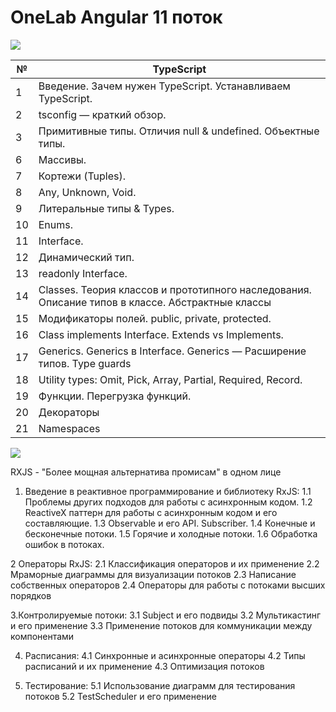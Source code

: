 # OneLab Angular 11 поток

![](https://raw.githubusercontent.com/remojansen/logo.ts/master/stickers/Screen%20Shot%202016-03-31%20at%2000.05.02.png)

| №    | TypeScript                                                                   | 
| ---- | -----------------------------------------------------------------------------|
| 1    | Введение. Зачем нужен TypeScript. Устанавливаем TypeScript.                  |         
| 2    | tsconfig — краткий обзор.                                                    |
| 3    | Примитивные типы. Отличия null & undefined. Объектные типы.                  |                                   
| 6    | Массивы.                                                                     |
| 7    | Кортежи (Tuples).                                                            | 
| 8    | Any, Unknown, Void.                                                          |
| 9    | Литеральные типы & Types.                                                    |
| 10   | Enums.                                                                       |
| 11   | Interface.                                                                   |
| 12   | Динамический тип.                                                            |
| 13   | readonly Interface.                                                          |
| 14   | Classes. Теория классов и прототипного наследования. Описание типов в классе. Абстрактные классы| 
| 15   | Модификаторы полей. public, private, protected.                                                  |
| 16   | Class implements Interface. Extends vs Implements.                           |    
| 17   | Generics. Generics в Interface. Generics — Расширение типов. Type guards     |
| 18   | Utility types: Omit, Pick, Array, Partial, Required, Record.                 |
| 19   | Функции. Перегрузка функций.                                                 |
| 20   | Декораторы                                                                   |
| 21   | Namespaces                                                                   |


![](https://habrastorage.org/getpro/habr/post_images/e85/553/cfd/e85553cfdb8db819c496c7d6ae9dad2b.png)

RXJS - "Более мощная альтернатива промисам" в одном лице

1. Введение в реактивное программирование и библиотеку RxJS: 
 1.1 Проблемы других подходов для работы с асинхронным кодом. 
 1.2 ReactiveX паттерн для работы с асинхронным кодом и его составляющие.
 1.3 Observable и его API. Subscriber.
 1.4 Конечные и бесконечные потоки.
 1.5 Горячие и холодные потоки.
 1.6 Обработка ошибок в потоках.
 
2 Операторы RxJS:
 2.1 Классификация операторов и их применение
 2.2 Мраморные диаграммы для визуализации потоков
 2.3 Написание собственных операторов
 2.4 Операторы для работы с потоками высших порядков
 
3.Контролируемыe потоки:
 3.1 Subject и его подвиды
 3.2 Мультикастинг и его применение
 3.3 Применение потоков для коммуникации между компонентами

4. Расписания:
 4.1 Синхронные и асинхронные операторы
 4.2 Типы расписаний и их применение
 4.3 Оптимизация потоков

5. Тестирование:
  5.1 Использование диаграмм для тестирования потоков
  5.2 TestScheduler и его применение

